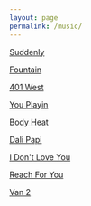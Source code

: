 ```yaml
---
layout: page
permalink: /music/
---
```


<a href="https://ekr.blog/music/suddenly.mp3" target="_blank">Suddenly</a>

<a href="https://ekr.blog/music/fountain.mp3" target="_blank">Fountain</a>

<a href="https://ekr.blog/music/401 west remix.mp3" target="_blank">401 West</a>

<a href="https://ekr.blog/music/you playin.mp3" target="_blank">You Playin</a>

<a href="https://ekr.blog/music/body heat.mp3" target="_blank">Body Heat</a>

<a href="https://ekr.blog/music/dali papi.mp3" target="_blank">Dali Papi</a>

<a href="https://ekr.blog/music/i don't love you.mp3" target="_blank">I Don't Love You</a>

<a href="https://ekr.blog/music/reach for you remix.mp3" target="_blank">Reach For You</a>

<a href="https://ekr.blog/music/van 2.mp3" target="_blank">Van 2</a>
